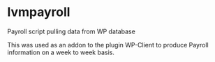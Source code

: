 # lvmpayroll
Payroll script pulling data from WP database

This was used as an addon to the plugin WP-Client to produce Payroll information on a week to week basis.
